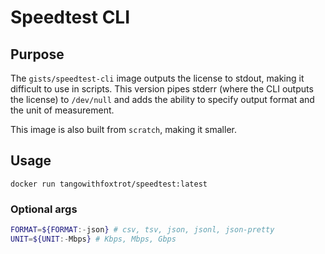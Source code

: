 # Speedtest CLI

## Purpose

The `gists/speedtest-cli` image outputs the license to stdout, making it difficult to use in scripts. This version pipes stderr (where the CLI outputs the license) to `/dev/null` and adds the ability to specify output format and the unit of measurement.

This image is also built from `scratch`, making it smaller.

## Usage

`docker run tangowithfoxtrot/speedtest:latest`

### Optional args

```bash
FORMAT=${FORMAT:-json} # csv, tsv, json, jsonl, json-pretty
UNIT=${UNIT:-Mbps} # Kbps, Mbps, Gbps
```
